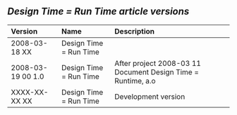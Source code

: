 ﻿## ***Design Time = Run Time article versions***


|**Version**|**Name**|**Description**|
| :- | :- | :- |
|2008-03-18 XX|Design Time = Run Time||
|2008-03-19 00  1.0|Design Time = Run Time|After project  2008-03 11  Document Design Time = Runtime, a.o|
|XXXX-XX-XX XX|Design Time = Run Time|Development version|

